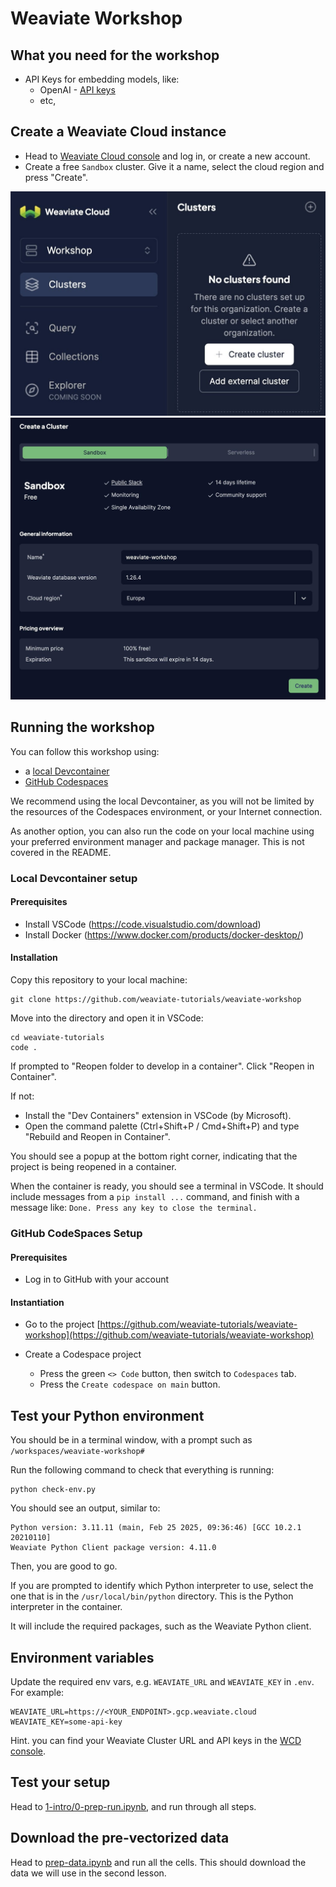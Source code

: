 # Weaviate Workshop

## What you need for the workshop

* API Keys for embedding models, like:
  * OpenAI - [API keys](https://platform.openai.com/settings/profile?tab=api-keys)
  * etc,

## Create a Weaviate Cloud instance

  * Head to [Weaviate Cloud console](https://console.weaviate.cloud/) and log in, or create a new account.
  * Create a free `Sandbox` cluster. Give it a name, select the cloud region and press "Create".

![wcd create cluster - step 1](img/wcd-create-cluster-1.jpg)
![wcd create cluster - step 2](img/wcd-create-cluster-2.jpg)

## Running the workshop

You can follow this workshop using:
- a [local Devcontainer](#local-devcontainer-setup)
- [GitHub Codespaces](#github-codespaces-setup)

We recommend using the local Devcontainer, as you will not be limited by the resources of the Codespaces environment, or your Internet connection.

As another option, you can also run the code on your local machine using your preferred environment manager and package manager. This is not covered in the README.

### Local Devcontainer setup

#### Prerequisites

- Install VSCode (https://code.visualstudio.com/download)
- Install Docker (https://www.docker.com/products/docker-desktop/)

#### Installation

Copy this repository to your local machine:

```shell
git clone https://github.com/weaviate-tutorials/weaviate-workshop
```

Move into the directory and open it in VSCode:

```shell
cd weaviate-tutorials
code .
```

If prompted to "Reopen folder to develop in a container". Click "Reopen in Container".

If not:
- Install the "Dev Containers" extension in VSCode (by Microsoft).
- Open the command palette (Ctrl+Shift+P / Cmd+Shift+P) and type "Rebuild and Reopen in Container".

You should see a popup at the bottom right corner, indicating that the project is being reopened in a container.

When the container is ready, you should see a terminal in VSCode. It should include messages from a `pip install ...` command, and finish with a message like: `Done. Press any key to close the terminal.`

### GitHub CodeSpaces Setup

#### Prerequisites

- Log in to GitHub with your account

#### Instantiation

- Go to the project [https://github.com/weaviate-tutorials/weaviate-workshop](https://github.com/weaviate-tutorials/weaviate-workshop)

- Create a Codespace project
  * Press the green `<> Code` button, then switch to `Codespaces` tab.
  * Press the `Create codespace on main` button.

## Test your Python environment

You should be in a terminal window, with a prompt such as `/workspaces/weaviate-workshop#`

Run the following command to check that everything is running:

```shell
python check-env.py
```

You should see an output, similar to:

```shell
Python version: 3.11.11 (main, Feb 25 2025, 09:36:46) [GCC 10.2.1 20210110]
Weaviate Python Client package version: 4.11.0
```

Then, you are good to go.

If you are prompted to identify which Python interpreter to use, select the one that is in the `/usr/local/bin/python` directory. This is the Python interpreter in the container.

It will include the required packages, such as the Weaviate Python client.

## Environment variables

Update the required env vars, e.g. `WEAVIATE_URL` and `WEAVIATE_KEY` in `.env`. For example:

```shell
WEAVIATE_URL=https://<YOUR_ENDPOINT>.gcp.weaviate.cloud
WEAVIATE_KEY=some-api-key
```

Hint. you can find your Weaviate Cluster URL and API keys in the [WCD console](https://console.weaviate.cloud/).

## Test your setup

Head to [1-intro/0-prep-run.ipynb](./1-intro/0-prep-run.ipynb), and run through all steps.

## Download the pre-vectorized data

Head to [prep-data.ipynb](./prep-data.ipynb) and run all the cells. This should download the data we will use in the second lesson.
